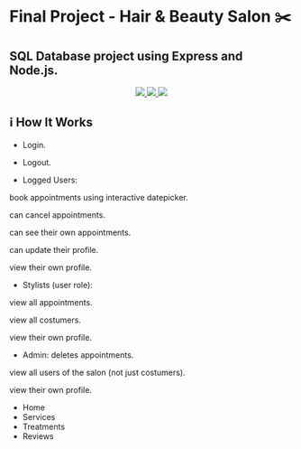 # Final Project - Hair & Beauty Salon :scissors:
## SQL Database project using Express and Node.js.

<div align="center">
<a href="https://www.expressjs.com/">
    <img src= "https://img.shields.io/badge/express.js-%23404d59.svg?style=for-the-badge&logo=express&logoColor=%2361DAFB"/>
</a>
<a href="https://nodejs.org/es/">
    <img src= "https://img.shields.io/badge/node.js-026E00?style=for-the-badge&logo=node.js&logoColor=white"/>
</a>
<a href="https://developer.mozilla.org/es/docs/Web/JavaScript">
    <img src= "https://img.shields.io/badge/javascipt-EFD81D?style=for-the-badge&logo=javascript&logoColor=black"/>
</a>
 </div>

## ℹ️ How It Works

- Login.
- Logout.

- Logged Users:

book appointments using interactive datepicker.

can cancel appointments.

can see their own appointments.

can update their profile.

view their own profile.


- Stylists (user role):

view all appointments.

view all costumers.

view their own profile.


- Admin:
deletes appointments.

view all users of the salon (not just costumers).

view their own profile.

- Home
- Services
- Treatments
- Reviews
